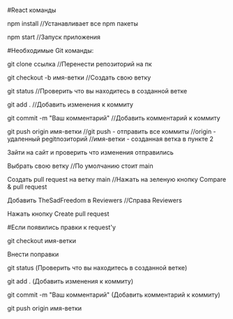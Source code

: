 #React команды

npm install //Устанавливает все npm пакеты

npm start //Запуск приложения

#Необходимые Git команды:

git clone ссылка //Перенести репозиторий на пк

git checkout -b имя-ветки //Создать свою ветку

git status //Проверить что вы находитесь в созданной ветке

git add . //Добавить изменения к коммиту

git commit -m "Ваш комментарий" //Добавить комментарий к коммиту

git push origin имя-ветки //git push - отправить все коммиты //origin - удаленный реgitпозиторий //имя-ветки - созданная ветка в пункте 2

Зайти на сайт и проверить что изменения отправились 

Выбрать свою ветку //По умолчанию стоит main

Создать pull request на ветку main //Нажать на зеленую кнопку Compare & pull request

Добавить TheSadFreedom в Reviewers //Справа Reviewers

Нажать кнопку Create pull request

#Если появились правки к request'y

git checkout имя-ветки

Внести поправки

git status (Проверить что вы находитесь в созданной ветке)

git add . (Добавить изменения к коммиту)

git commit -m "Ваш комментарий" (Добавить комментарий к коммиту)

git push origin имя-ветки